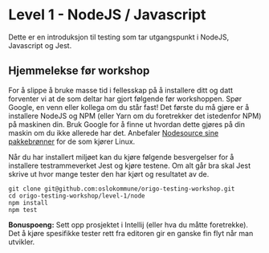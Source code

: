Level 1 - NodeJS / Javascript
=============================
Dette er en introduksjon til testing som tar utgangspunkt i NodeJS, Javascript og Jest. 


Hjemmelekse før workshop
------------------------
For å slippe å bruke masse tid i fellesskap på å installere ditt og datt forventer vi at de som deltar har gjort 
følgende før workshoppen. Spør Google, en venn eller kollega om du står fast! Det første du må gjøre er å installere 
NodeJS og NPM (eller Yarn om du foretrekker det istedenfor NPM) på maskinen din. Bruk Google for å finne ut hvordan 
dette gjøres på din maskin om du ikke allerede har det. Anbefaler [Nodesource sine pakkebrønner](https://github.com/nodesource/distributions) 
for de som kjører Linux.

Når du har installert miljøet kan du kjøre følgende besvergelser for å installere testrammeverket Jest og kjøre testene.
Om alt går bra skal Jest skrive ut hvor mange tester den har kjørt og resultatet av de. 

    git clone git@github.com:oslokommune/origo-testing-workshop.git
    cd origo-testing-workshop/level-1/node
    npm install
    npm test
    
**Bonuspoeng:** Sett opp prosjektet i Intellij (eller hva du måtte foretrekke). Det å kjøre spesifikke tester rett
fra editoren gir en ganske fin flyt når man utvikler.   
